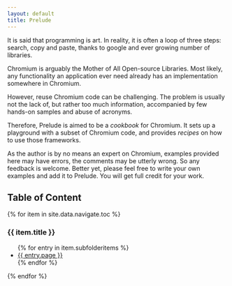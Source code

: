 ```yaml
---
layout: default
title: Prelude
---
```

It is said that programming is art. In reality, it is often a loop of three steps: search, copy and paste, thanks to google and ever growing number of libraries.

Chromium is arguably the Mother of All Open-source Libraries. Most likely, any functionality an application ever need already has an implementation somewhere in Chromium.

However, reuse Chromium code can be challenging. The problem is usually not the lack of, but rather too much information, accompanied by few hands-on samples and abuse of acronyms.

Therefore, Prelude is aimed to be a *cookbook* for Chromium. It sets up a playground with a subset of Chromium code, and provides *recipes* on how to use those frameworks.

As the author is by no means an expert on Chromium, examples provided here may have errors, the comments may be utterly wrong. So any feedback is welcome. Better yet, please feel free to write your own examples and add it to Prelude. You will get full credit for your work.

<div class="content">
<h2>Table of Content</h2>
{% for item in site.data.navigate.toc %}
  <h3>{{ item.title }}</h3>
    <ul>
      {% for entry in item.subfolderitems %}
        <li><a href="{{ site.baseurl }}{{ entry.url }}">{{ entry.page }}</a></li>
      {% endfor %}
    </ul>
{% endfor %}
</div>